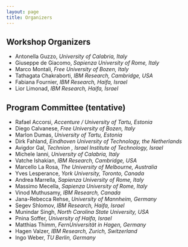 ```yaml
---
layout: page
title: Organizers
---
```


## Workshop Organizers
- Antonella Guzzo, _University of Calabria, Italy_
- Giuseppe de Giacomo, _Sapienza University of Rome, Italy_
- Marco Montali, _Free University of Bozen, Italy_
- Tathagata Chakraborti, _IBM Research, Cambridge, USA_
- Fabiana Fournier, _IBM Research, Haifa, Israel_
- Lior Limonad, _IBM Research, Haifa, Israel_

## Program Committee (tentative)

- Rafael Accorsi, _Accenture / University of Tartu, Estonia_
- Diego Calvanese, _Free University of Bozen, Italy_
- Marlon Dumas, _University of Tartu, Estonia_
- Dirk Fahland, _Eindhoven University of Technology, the Netherlands_
- Avigdor Gal, _Technion ‚ Israel Institute of Technology, Israel_
- Michele Ianni, _University of Calabria, Italy_
- Vatche Ishakian, _IBM Research, Cambridge, USA_
- Marcello La Rosa, _The University of Melbourne, Australia_
- Yves Lesperance, _York University, Toronto, Canada_
- Andrea Marrella, _Sapienza University of Rome, Italy_
- Massimo Mecella, _Sapienza University of Rome, Italy_
- Vinod Muthusamy, _IBM Research, Canada_
- Jana-Rebecca Rehse, _University of Mannheim, Germany_
- Segev Shlomov, _IBM Research, Haifa, Israel_
- Munindar Singh, _North Carolina State University, USA_
- Pnina Soffer, _University of Haifa, Israel_
- Matthias Thimm, _FernUniversität in Hagen, Germany_
- Hagen Valzer, _IBM Research, Zurich, Switzerland_
- Ingo Weber, _TU Berlin, Germany_